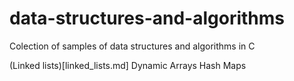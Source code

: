 # data-structures-and-algorithms
Colection of samples of data structures and algorithms in C


(Linked lists)[linked_lists.md]
Dynamic Arrays
Hash Maps

